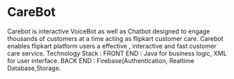 # CareBot 
 Carebot is interactive VoiceBot as well as Chatbot designed to engage thousands of customers at a time acting as flipkart customer care. 
Carebot enables flipkart platform users a effective , interactive and fast customer care service.
Technology Stack :
FRONT END : Java for business logic, XML for user interface.
BACK END : Firebase(Authentication, Realtime Database,Storage.
